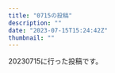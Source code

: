 ```yaml
---
title: "0715の投稿"
description: ""
date: "2023-07-15T15:24:42Z"
thumbnail: ""
---
```

20230715に行った投稿です。
<!--more-->
